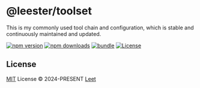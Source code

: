 # @leester/toolset

This is my commonly used tool chain and configuration, which is stable and continuously maintained and updated.

[![npm version][npm-version-src]][npm-version-href]
[![npm downloads][npm-downloads-src]][npm-downloads-href]
[![bundle][bundle-src]][bundle-href]
[![License][license-src]][license-href]

## License

[MIT](./LICENSE) License © 2024-PRESENT [Leet](https://github.com/skyline523)

<!-- Badges -->

[npm-version-src]: https://img.shields.io/npm/v/@leester/toolset?style=flat&colorA=080f12&colorB=1fa669
[npm-version-href]: https://npmjs.com/package/@leester/toolset
[npm-downloads-src]: https://img.shields.io/npm/dm/@leester/toolset?style=flat&colorA=080f12&colorB=1fa669
[npm-downloads-href]: https://npmjs.com/package/@leester/toolset
[bundle-src]: https://img.shields.io/bundlephobia/minzip/@leester/toolset?style=flat&colorA=080f12&colorB=1fa669&label=minzip
[bundle-href]: https://bundlephobia.com/result?p=@leester/toolset
[license-src]: https://img.shields.io/github/license/skyline523/toolset.svg?style=flat&colorA=080f12&colorB=1fa669
[license-href]: https://github.com/skyline523/toolset/blob/main/LICENSE
